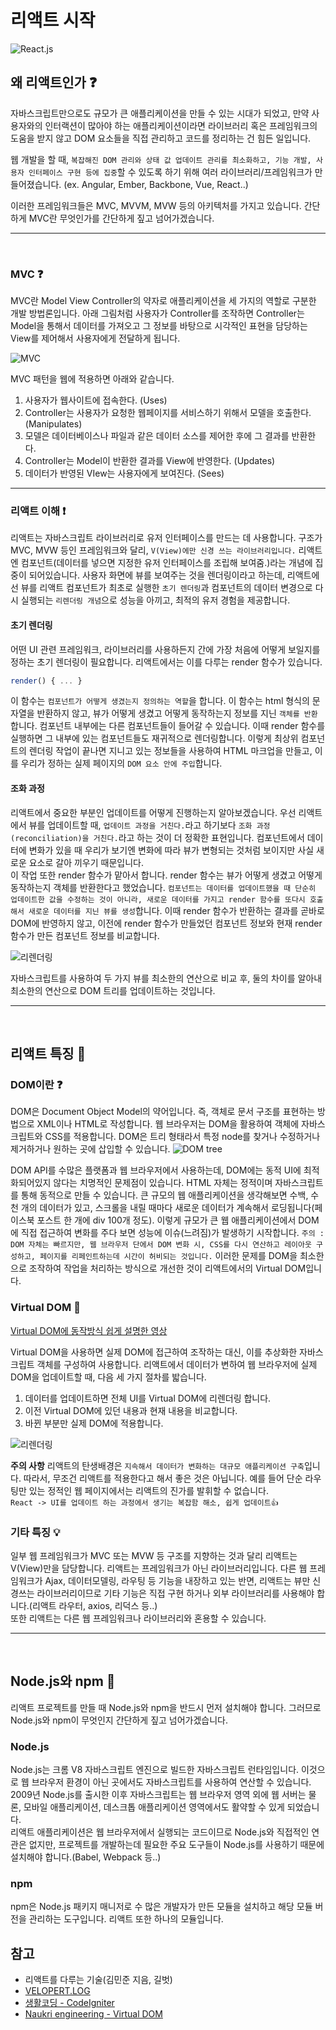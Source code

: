 # 리액트 시작

![React.js](https://upload.wikimedia.org/wikipedia/commons/thumb/a/a7/React-icon.svg/220px-React-icon.svg.png)

## 왜 리액트인가 ❓

자바스크립트만으로도 규모가 큰 애플리케이션을 만들 수 있는 시대가 되었고, 만약 사용자와의 인터랙션이 많아야 하는 애플리케이션이라면 라이브러리 혹은 프레임워크의 도움을 받지 않고 DOM 요소들을 직접 관리하고 코드를 정리하는 건 힘든 일입니다.

웹 개발을 할 때, `복잡해진 DOM 관리와 상태 값 업데이트 관리를 최소화하고, 기능 개발, 사용자 인터페이스 구현 등에 집중`할 수 있도록 하기 위해 여러 라이브러리/프레임워크가 만들어졌습니다. (ex. Angular, Ember, Backbone, Vue, React..)

이러한 프레임워크들은 MVC, MVVM, MVW 등의 아키텍처를 가지고 있습니다. 간단하게 MVC란 무엇인가를 간단하게 짚고 넘어가겠습니다.

---
<br>

### MVC ❓

MVC란 Model View Controller의 약자로 애플리케이션을 세 가지의 역할로 구분한 개발 방법론입니다. 아래 그림처럼 사용자가 Controller를 조작하면 Controller는 Model을 통해서 데이터를 가져오고 그 정보를 바탕으로 시각적인 표현을 담당하는 View를 제어해서 사용자에게 전달하게 됩니다.

![MVC](https://s3.ap-northeast-2.amazonaws.com/opentutorials-user-file/module/327/1262.png)

MVC 패턴을 웹에 적용하면 아래와 같습니다.

1. 사용자가 웹사이트에 접속한다. (Uses)
2. Controller는 사용자가 요청한 웹페이지를 서비스하기 위해서 모델을 호출한다. (Manipulates)
3. 모델은 데이터베이스나 파일과 같은 데이터 소스를 제어한 후에 그 결과를 반환한다.
4. Controller는 Model이 반환한 결과를 View에 반영한다. (Updates)
5. 데이터가 반영된 VIew는 사용자에게 보여진다. (Sees)

---

### 리액트 이해 ❗️

리액트는 자바스크립트 라이브러리로 유저 인터페이스를 만드는 데 사용합니다. 구조가 MVC, MVW 등인 프레임워크와 달리, `V(View)에만 신경 쓰는 라이브러리입니다.`
리액트엔 컴포넌트(데이터를 넣으면 지정한 유저 인터페이스를 조립해 보여줌.)라는 개념에 집중이 되어있습니다.
사용자 화면에 뷰를 보여주는 것을 렌더링이라고 하는데, 리액트에선 뷰를 리액트 컴포넌트가 최초로 실행한 `초기 렌더링`과 컴포넌트의 데이터 변경으로 다시 실행되는 `리렌더링 개념`으로 성능을 아끼고, 최적의 유저 경험을 제공합니다.

#### 초기 렌더링

어떤 UI 관련 프레임워크, 라이브러리를 사용하든지 간에 가장 처음에 어떻게 보일지를 정하는 초기 렌더링이 필요합니다. 리액트에서는 이를 다루는 render 함수가 있습니다.
```js
render() { ... }
```
이 함수는 `컴포넌트가 어떻게 생겼는지 정의하는 역할`을 합니다. 이 함수는 html 형식의 문자열을 반환하지 않고, 뷰가 어떻게 생겼고 어떻게 동작하는지 정보를 지닌 `객체를 반환`합니다. 컴포넌트 내부에는 다른 컴포넌트들이 들어갈 수 있습니다. 이때 render 함수를 실행하면 그 내부에 있는 컴포넌트들도 재귀적으로 렌더링합니다. 이렇게 최상위 컴포넌트의 렌더링 작업이 끝나면 지니고 있는 정보들을 사용하여 HTML 마크업을 만들고, 이를 우리가 정하는 실제 페이지의 `DOM 요소 안에 주입`합니다.

#### 조화 과정
리액트에서 중요한 부분인 업데이트를 어떻게 진행하는지 알아보겠습니다. 우선 리액트에서 뷰를 업데이트할 때, `업데이트 과정을 거친다.`라고 하기보다 `조화 과정(reconciliation)을 거친다.`라고 하는 것이 더 정확한 표현입니다. 컴포넌트에서 데이터에 변화가 있을 때 우리가 보기엔 변화에 따라 뷰가 변형되는 것처럼 보이지만 사실 새로운 요소로 갈아 끼우기 때문입니다.  
이 작업 또한 render 함수가 맡아서 합니다. render 함수는 뷰가 어떻게 생겼고 어떻게 동작하는지 객체를 반환한다고 했었습니다. `컴포넌트는 데이터를 업데이트했을 때 단순히 업데이트한 값을 수정하는 것이 아니라, 새로운 데이터를 가지고 render 함수를 또다시 호출해서 새로운 데이터를 지닌 뷰를 생성`합니다. 이때 render 함수가 반환하는 결과를 곧바로 DOM에 반영하지 않고, 이전에 render 함수가 만들었던 컴포넌트 정보와 현재 render 함수가 만든 컴포넌트 정보를 비교합니다.

![리렌더링](https://miro.medium.com/max/928/1*CqdIWZy0NMPQhYx2rKzo9g.png)

자바스크립트를 사용하여 두 가지 뷰를 최소한의 연산으로 비교 후, 둘의 차이를 알아내 최소한의 연산으로 DOM 트리를 업데이트하는 것입니다.

---
<br>

## 리액트 특징 💬

### DOM이란 ❓

DOM은 Document Object Model의 약어입니다. 즉, 객체로 문서 구조를 표현하는 방법으로 XML이나 HTML로 작성합니다.
웹 브라우저는 DOM을 활용하여 객체에 자바스크립트와 CSS를 적용합니다. DOM은 트리 형태라서 특정 node를 찾거나 수정하거나 제거하거나 원하는 곳에 삽입할 수 있습니다.
![DOM tree](https://cdn-images-1.medium.com/max/1200/1*Z32YHoZNEgAHCaozilfDIA.png)

DOM API를 수많은 플랫폼과 웹 브라우저에서 사용하는데, DOM에는 동적 UI에 최적화되어있지 않다는 치명적인 문제점이 있습니다. HTML 자체는 정적이며 자바스크립트를 통해 동적으로 만들 수 있습니다.
큰 규모의 웹 애플리케이션을 생각해보면 수백, 수천 개의 데이터가 있고, 스크롤을 내릴 때마다 새로운 데이터가 계속해서 로딩됩니다(페이스북 포스트 한 개에 div 100개 정도). 이렇게 규모가 큰 웹 애플리케이션에서 DOM에 직접 접근하여 변화를 주다 보면 성능에 이슈(느려짐)가 발생하기 시작합니다.
`주의 : DOM 자체는 빠르지만, 웹 브라우저 단에서 DOM 변화 시, CSS를 다시 연산하고 레이아웃 구성하고, 페이지를 리페인트하는데 시간이 허비되는 것입니다.`
이러한 문제를 DOM을 최소한으로 조작하여 작업을 처리하는 방식으로 개선한 것이 리액트에서의 Virtual DOM입니다.

### Virtual DOM 🌟

[Virtual DOM에 동작방식 쉽게 설명한 영상](https://www.youtube.com/watch?v=BYbgopx44vo)  

Virtual DOM을 사용하면 실제 DOM에 접근하여 조작하는 대신, 이를 추상화한 자바스크립트 객체를 구성하여 사용합니다.
리액트에서 데이터가 변하여 웹 브라우저에 실제 DOM을 업데이트할 때, 다음 세 가지 절차를 밟습니다.
1. 데이터를 업데이트하면 전체 UI를 Virtual DOM에 리렌더링 합니다.
2. 이전 Virtual DOM에 있던 내용과 현재 내용을 비교합니다.
3. 바뀐 부분만 실제 DOM에 적용합니다.

![리렌더링](https://miro.medium.com/max/928/1*CqdIWZy0NMPQhYx2rKzo9g.png)

**주의 사항**
리액트의 탄생배경은 `지속해서 데이터가 변화하는 대규모 애플리케이션 구축`입니다. 따라서, 무조건 리액트를 적용한다고 해서 좋은 것은 아닙니다. 예를 들어 단순 라우팅만 있는 정적인 웹 페이지에서는 리액트의 진가를 발휘할 수 없습니다.  
`React -> UI를 업데이트 하는 과정에서 생기는 복잡함 해소, 쉽게 업데이트👍`

### 기타 특징 💡

일부 웹 프레임워크가 MVC 또는 MVW 등 구조를 지향하는 것과 달리 리액트는 V(View)만을 담당합니다. 리액트는 프레임워크가 아닌 라이브러리입니다. 다른 웹 프레임워크가 Ajax, 데이터모델링, 라우팅 등 기능을 내장하고 있는 반면, 리액트는 뷰만 신경쓰는 라이브러리이므로 기타 기능은 직접 구현 하거나 외부 라이브러리를 사용해야 합니다.(리액트 라우터, axios, 리덕스 등..)  
또한 리액트는 다른 웹 프레임워크나 라이브러리와 혼용할 수 있습니다.

---
<br>

## Node.js와 npm 🔧

리액트 프로젝트를 만들 때 Node.js와 npm을 반드시 먼저 설치해야 합니다. 그러므로 Node.js와 npm이 무엇인지 간단하게 짚고 넘어가겠습니다.  

### Node.js

Node.js는 크롬 V8 자바스크립트 엔진으로 빌드한 자바스크립트 런타임입니다. 이것으로 웹 브라우저 환경이 아닌 곳에서도 자바스크립트를 사용하여 연산할 수 있습니다. 2009년 Node.js를 출시한 이후 자바스크립트는 웹 브라우저 영역 외에 웹 서버는 물론, 모바일 애플리케이션, 데스크톱 애플리케이션 영역에서도 활약할 수 있게 되었습니다.  
리액트 애플리케이션은 웹 브라우저에서 실행되는 코드이므로 Node.js와 직접적인 연관은 없지만, 프로젝트를 개발하는데 필요한 주요 도구들이 Node.js를 사용하기 때문에 설치해야 합니다.(Babel, Webpack 등..)  

### npm

npm은 Node.js 패키지 매니저로 수 많은 개발자가 만든 모듈을 설치하고 해당 모듈 버전을 관리하는 도구입니다. 리액트 또한 하나의 모듈입니다.

## 참고
- 리액트를 다루는 기술(김민준 지음, 길벗)
- [VELOPERT.LOG](https://velopert.com/3612)
- [생활코딩 - CodeIgniter](https://opentutorials.org/module/327/3828)
- [Naukri engineering - Virtual DOM](https://medium.com/naukri-engineering/naukriengineering-virtual-dom-fa8019c626b)
